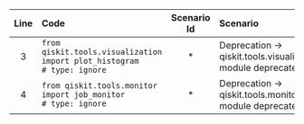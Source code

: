 | Line | Code | Scenario Id | Scenario | Artifact | Refactoring |
| :-: | :- | :-: | :- | :- | :- |
| 3 | `from qiskit.tools.visualization import plot_histogram                   # type: ignore` | * | Deprecation -> qiskit.tools.visualization module deprecated | qiskit.tools.visualization | `from qiskit.visualization import plot_histogram` |
| 4 | `from qiskit.tools.monitor import job_monitor                        # type: ignore` | * | Deprecation -> qiskit.tools.monitor module deprecated | qiskit.tools.monitor | `from qiskit.providers.job_monitor import job_monitor` |